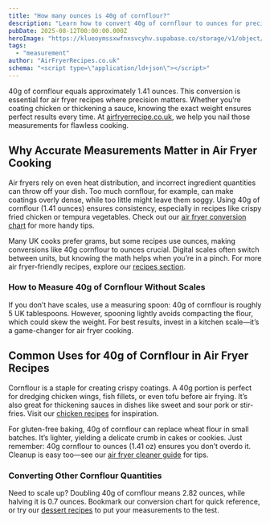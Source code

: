 ```yaml
---
title: "How many ounces is 40g of cornflour?"
description: "Learn how to convert 40g of cornflour to ounces for precise air fryer recipes. Get accurate measurements in seconds!"
pubDate: 2025-08-12T00:00:00.000Z
heroImage: "https://klueoymssxwfnxsvcyhv.supabase.co/storage/v1/object/public/md/how-many-ounces-is-40g-of-cornflour-302fca7a.webp"
tags:
  - "measurement"
author: "AirFryerRecipes.co.uk"
schema: "<script type=\"application/ld+json\"></script>"
---
```


<p>40g of cornflour equals approximately 1.41 ounces. This conversion is essential for air fryer recipes where precision matters. Whether you’re coating chicken or thickening a sauce, knowing the exact weight ensures perfect results every time. At <a href=https://www.airfryerrecipe.co.uk>airfryerrecipe.co.uk</a>, we help you nail those measurements for flawless cooking.</p>  

<h2>Why Accurate Measurements Matter in Air Fryer Cooking</h2>  
<p>Air fryers rely on even heat distribution, and incorrect ingredient quantities can throw off your dish. Too much cornflour, for example, can make coatings overly dense, while too little might leave them soggy. Using 40g of cornflour (1.41 ounces) ensures consistency, especially in recipes like crispy fried chicken or tempura vegetables. Check out our <a href=https://www.airfryerrecipe.co.uk/air-fryer-conversion-chart>air fryer conversion chart</a> for more handy tips.</p>  

<p>Many UK cooks prefer grams, but some recipes use ounces, making conversions like 40g cornflour to ounces crucial. Digital scales often switch between units, but knowing the math helps when you’re in a pinch. For more air fryer-friendly recipes, explore our <a href=https://www.airfryerrecipe.co.uk/recipes>recipes section</a>.</p>  

<h3>How to Measure 40g of Cornflour Without Scales</h3>  
<p>If you don’t have scales, use a measuring spoon: 40g of cornflour is roughly 5 UK tablespoons. However, spooning lightly avoids compacting the flour, which could skew the weight. For best results, invest in a kitchen scale—it’s a game-changer for air fryer cooking.</p>  

<h2>Common Uses for 40g of Cornflour in Air Fryer Recipes</h2>  
<p>Cornflour is a staple for creating crispy coatings. A 40g portion is perfect for dredging chicken wings, fish fillets, or even tofu before air frying. It’s also great for thickening sauces in dishes like sweet and sour pork or stir-fries. Visit our <a href=https://www.airfryerrecipe.co.uk/recipe-category/chicken>chicken recipes</a> for inspiration.</p>  

<p>For gluten-free baking, 40g of cornflour can replace wheat flour in small batches. It’s lighter, yielding a delicate crumb in cakes or cookies. Just remember: 40g cornflour to ounces (1.41 oz) ensures you don’t overdo it. Cleanup is easy too—see our <a href=https://www.airfryerrecipe.co.uk/air-fryer-cleaner>air fryer cleaner guide</a> for tips.</p>  

<h3>Converting Other Cornflour Quantities</h3>  
<p>Need to scale up? Doubling 40g of cornflour means 2.82 ounces, while halving it is 0.7 ounces. Bookmark our conversion chart for quick reference, or try our <a href=https://www.airfryerrecipe.co.uk/recipe-category/dessert>dessert recipes</a> to put your measurements to the test.</p>